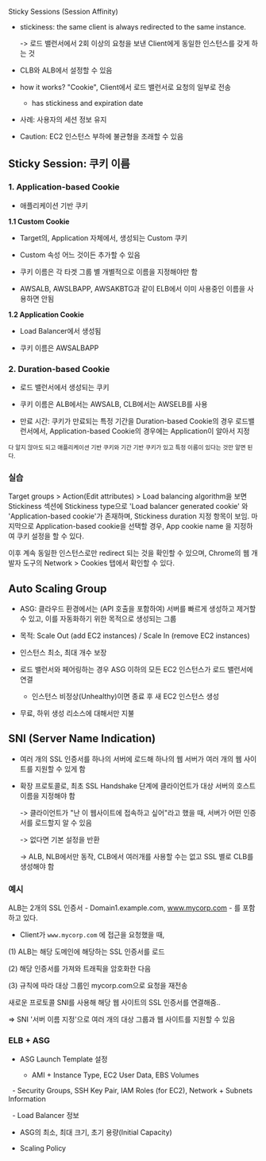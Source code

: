 Sticky Sessions (Session Affinity)

- stickiness: the same client is always redirected to the same instance.

  -> 로드 밸런서에서 2회 이상의 요청을 보낸 Client에게 동일한 인스턴스를 갖게 하는 것

- CLB와 ALB에서 설정할 수 있음

- how it works? "Cookie", Client에서 로드 밸런서로 요청의 일부로 전송

  - has stickiness and expiration date

- 사례: 사용자의 세션 정보 유지

- Caution: EC2 인스턴스 부하에 불균형을 초래할 수 있음


## Sticky Session: 쿠키 이름

### 1. Application-based Cookie

  - 애플리케이션 기반 쿠키

**1.1 Custom Cookie**

  - Target의, Application 자체에서, 생성되는 Custom 쿠키

  - Custom 속성 어느 것이든 추가할 수 있음

  - 쿠키 이름은 각 타겟 그룹 별 개별적으로 이름을 지정해야만 함

  - AWSALB, AWSLBAPP, AWSAKBTG과 같이 ELB에서 이미 사용중인 이름을 사용하면 안됨

**1.2 Application Cookie**

  - Load Balancer에서 생성됨

  - 쿠키 이름은 AWSALBAPP

### 2. Duration-based Cookie

  - 로드 밸런서에서 생성되는 쿠키

  - 쿠키 이름은 ALB에서는 AWSALB, CLB에서는 AWSELB를 사용

* 만료 시간: 쿠키가 만료되는 특정 기간을 Duration-based Cookie의 경우 로드밸런서에서, Application-based Cookie의 경우에는 Application이 알아서 지정

<small>다 알지 않아도 되고 애플리케이션 기반 쿠키와 기간 기반 쿠키가 있고 특정 이름이 있다는 것만 알면 된다.</small>

### 실습 
Target groups > Action(Edit attributes) > Load balancing algorithm을 보면 Stickiness 섹션에 Stickiness type으로 'Load balancer generated cookie' 와 'Application-based cookie'가 존재하며, Stickiness duration 지정 항목이 보임. 마지막으로 Application-based cookie을 선택할 경우, App cookie name 을 지정하여 쿠키 설정을 할 수 있다.

이후 계속 동일한 인스턴스로만 redirect 되는 것을 확인할 수 있으며, Chrome의 웹 개발자 도구의 Network > Cookies 탭에서 확인할 수 있다.

## Auto Scaling Group

- ASG: 클라우드 환경에서는 (API 호출을 포함하여) 서버를 빠르게 생성하고 제거할 수 있고, 이를 자동화하기 위한 목적으로 생성되는 그룹

- 목적: Scale Out (add EC2 instances) / Scale In (remove EC2 instances) 

- 인스턴스 최소, 최대 개수 보장

- 로드 밸런서와 페어링하는 경우 ASG 이하의 모든 EC2 인스턴스가 로드 밸런서에 연결

  - 인스턴스 비정상(Unhealthy)이면 종료 후 새 EC2 인스턴스 생성

- 무료, 하위 생성 리소스에 대해서만 지불


## SNI (Server Name Indication)

- 여러 개의 SSL 인증서를 하나의 서버에 로드해 하나의 웹 서버가 여러 개의 웹 사이트를 지원할 수 있게 함

- 확장 프로토콜로, 최초 SSL Handshake 단계에 클라이언트가 대상 서버의 호스트 이름을 지정해야 함

  -> 클라이언트가 "난 이 웹사이트에 접속하고 싶어"라고 했을 때, 서버가 어떤 인증서를 로드할지 알 수 있음

  -> 없다면 기본 설정을 반환

  -> ALB, NLB에서만 동작, CLB에서 여러개를 사용할 수는 없고 SSL 별로 CLB를 생성해야 함

### 예시

ALB는 2개의 SSL 인증서 - Domain1.example.com, www.mycorp.com - 를 포함하고 있다.

- Client가 `www.mycorp.com` 에 접근을 요청했을 때, 

(1) ALB는 해당 도메인에 해당하는 SSL 인증서를 로드

(2) 해당 인증서를 가져와 트래픽을 암호화한 다음

(3) 규칙에 따라 대상 그룹인 mycorp.com으로 요청을 재전송

새로운 프로토콜 SNI를 사용해 해당 웹 사이트의 SSL 인증서를 연결해줌..

=> SNI '서버 이름 지정'으로 여러 개의 대상 그룹과 웹 사이트를 지원할 수 있음



### ELB + ASG

- ASG Launch Template 설정 

  - AMI + Instance Type, EC2 User Data, EBS Volumes

  - Security Groups, SSH Key Pair, IAM Roles (for EC2), Network + Subnets Information

  - Load Balancer 정보

- ASG의 최소, 최대 크기, 초기 용량(Initial Capacity)

- Scaling Policy


